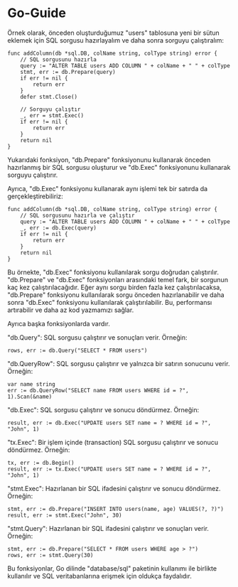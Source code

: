 # Go-Guide

Örnek olarak, önceden oluşturduğumuz "users" tablosuna yeni bir sütun eklemek için SQL sorgusu hazırlayalım ve daha sonra sorguyu çalıştıralım:

```
func addColumn(db *sql.DB, colName string, colType string) error {
    // SQL sorgusunu hazırla
    query := "ALTER TABLE users ADD COLUMN " + colName + " " + colType
    stmt, err := db.Prepare(query)
    if err != nil {
        return err
    }
    defer stmt.Close()

    // Sorguyu çalıştır
    _, err = stmt.Exec()
    if err != nil {
        return err
    }
    return nil
}
```
Yukarıdaki fonksiyon, "db.Prepare" fonksiyonunu kullanarak önceden hazırlanmış bir SQL sorgusu oluşturur ve "db.Exec" fonksiyonunu kullanarak sorguyu çalıştırır.

Ayrıca, "db.Exec" fonksiyonu kullanarak aynı işlemi tek bir satırda da gerçekleştirebiliriz:

```
func addColumn(db *sql.DB, colName string, colType string) error {
    // SQL sorgusunu hazırla ve çalıştır
    query := "ALTER TABLE users ADD COLUMN " + colName + " " + colType
    _, err := db.Exec(query)
    if err != nil {
        return err
    }
    return nil
}
```
Bu örnekte, "db.Exec" fonksiyonu kullanılarak sorgu doğrudan çalıştırılır. "db.Prepare" ve "db.Exec" fonksiyonları arasındaki temel fark, bir sorgunun kaç kez çalıştırılacağıdır. Eğer aynı sorgu birden fazla kez çalıştırılacaksa, "db.Prepare" fonksiyonu kullanılarak sorgu önceden hazırlanabilir ve daha sonra "db.Exec" fonksiyonu kullanılarak çalıştırılabilir. Bu, performansı artırabilir ve daha az kod yazmamızı sağlar.

Ayrıca başka fonksiyonlarda vardır.

"db.Query": SQL sorgusu çalıştırır ve sonuçları verir. Örneğin:

```
rows, err := db.Query("SELECT * FROM users")
```

"db.QueryRow": SQL sorgusu çalıştırır ve yalnızca bir satırın sonucunu verir. Örneğin:

```
var name string
err := db.QueryRow("SELECT name FROM users WHERE id = ?", 1).Scan(&name)
```

"db.Exec": SQL sorgusu çalıştırır ve sonucu döndürmez. Örneğin:

```
result, err := db.Exec("UPDATE users SET name = ? WHERE id = ?", "John", 1)
```

"tx.Exec": Bir işlem içinde (transaction) SQL sorgusu çalıştırır ve sonucu döndürmez. Örneğin:

```
tx, err := db.Begin()
result, err := tx.Exec("UPDATE users SET name = ? WHERE id = ?", "John", 1)
```

"stmt.Exec": Hazırlanan bir SQL ifadesini çalıştırır ve sonucu döndürmez. Örneğin:

```
stmt, err := db.Prepare("INSERT INTO users(name, age) VALUES(?, ?)")
result, err := stmt.Exec("John", 30)
```

"stmt.Query": Hazırlanan bir SQL ifadesini çalıştırır ve sonuçları verir. Örneğin:

```
stmt, err := db.Prepare("SELECT * FROM users WHERE age > ?")
rows, err := stmt.Query(30)
```

Bu fonksiyonlar, Go dilinde "database/sql" paketinin kullanımı ile birlikte kullanılır ve SQL veritabanlarına erişmek için oldukça faydalıdır.
